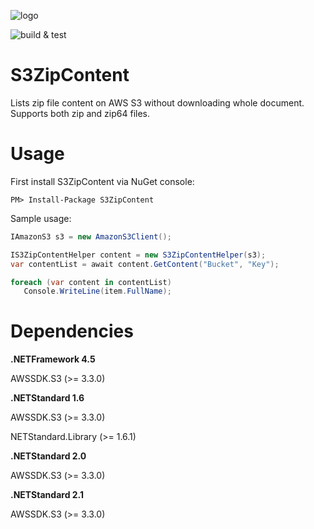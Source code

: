 ![logo](https://user-images.githubusercontent.com/1468775/82124931-1ffb8300-97ab-11ea-9d73-37672cdbe0cd.png)

![build & test](https://github.com/hkutluay/S3ZipContent/workflows/build%20&%20test/badge.svg)

# S3ZipContent
Lists zip file content on AWS S3 without downloading whole document. Supports both zip and zip64 files.


# Usage

First install S3ZipContent via NuGet console:
```
PM> Install-Package S3ZipContent
```

Sample usage:
```csharp
IAmazonS3 s3 = new AmazonS3Client();

IS3ZipContentHelper content = new S3ZipContentHelper(s3);
var contentList = await content.GetContent("Bucket", "Key");

foreach (var content in contentList)
   Console.WriteLine(item.FullName);
 ```

# Dependencies

**.NETFramework 4.5**

AWSSDK.S3 (>= 3.3.0)


**.NETStandard 1.6**

AWSSDK.S3 (>= 3.3.0)

NETStandard.Library (>= 1.6.1)


**.NETStandard 2.0**

AWSSDK.S3 (>= 3.3.0)


**.NETStandard 2.1**

AWSSDK.S3 (>= 3.3.0)
